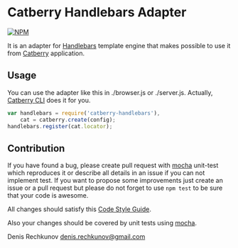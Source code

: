 # Catberry Handlebars Adapter

[![NPM](https://nodei.co/npm/catberry-handlebars.png)](https://nodei.co/npm/catberry-handlebars/)

It is an adapter for [Handlebars](http://handlebarsjs.com/) template engine
that makes possible to use it from [Catberry](https://github.com/catberry/catberry) application.

## Usage
You can use the adapter like this in ./browser.js or ./server.js.
Actually, [Catberry CLI](https://github.com/catberry/catberry-cli) does it for you.

```javascript
var handlebars = require('catberry-handlebars'),
	cat = catberry.create(config);
handlebars.register(cat.locator);
```

## Contribution
If you have found a bug, please create pull request with [mocha](https://www.npmjs.org/package/mocha) 
unit-test which reproduces it or describe all details in an issue if you can not
implement test. If you want to propose some improvements just create an issue or
a pull request but please do not forget to use `npm test` to be sure that your
code is awesome.

All changes should satisfy this [Code Style Guide](https://github.com/catberry/catberry/blob/4.0.0/docs/code-style-guide.md).

Also your changes should be covered by unit tests using [mocha](https://www.npmjs.org/package/mocha).

Denis Rechkunov <denis.rechkunov@gmail.com>